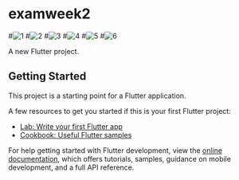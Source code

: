 # examweek2
#![1](https://github.com/Nubla07/Exam-Week-2/assets/143005842/7f7ba639-38c2-4fc7-a876-ae8e3716baa0)
#![2](https://github.com/Nubla07/Exam-Week-2/assets/143005842/87c23269-8190-4208-97e8-0bc7d7f518a4)
#![3](https://github.com/Nubla07/Exam-Week-2/assets/143005842/38f1fc08-8ec1-486e-9db0-3f82c1769db5)
#![4](https://github.com/Nubla07/Exam-Week-2/assets/143005842/08f47358-995b-46f3-85e0-41c8d8e908b6)
#![5](https://github.com/Nubla07/Exam-Week-2/assets/143005842/4fe92073-6c3f-44da-853e-1f2114d76b23)
#![6](https://github.com/Nubla07/Exam-Week-2/assets/143005842/3c2cf747-d44e-40ff-ad8b-bc2149e2c647)







A new Flutter project.

## Getting Started

This project is a starting point for a Flutter application.

A few resources to get you started if this is your first Flutter project:

- [Lab: Write your first Flutter app](https://docs.flutter.dev/get-started/codelab)
- [Cookbook: Useful Flutter samples](https://docs.flutter.dev/cookbook)

For help getting started with Flutter development, view the
[online documentation](https://docs.flutter.dev/), which offers tutorials,
samples, guidance on mobile development, and a full API reference.
